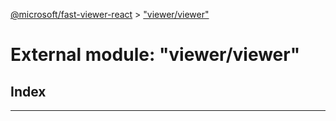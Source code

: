 [@microsoft/fast-viewer-react](../README.md) > ["viewer/viewer"](../modules/_viewer_viewer_.md)

# External module: "viewer/viewer"

## Index

---

